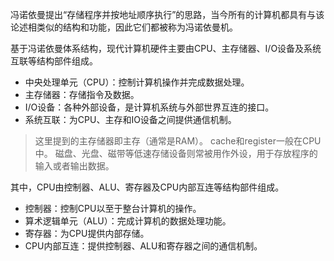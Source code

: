 
冯诺依曼提出“存储程序并按地址顺序执行”的思路，当今所有的计算机都具有与该论述相类似的结构和功能，因此它们都被称为冯诺依曼机。

基于冯诺依曼体系结构，现代计算机硬件主要由CPU、主存储器、I/O设备及系统互联等结构部件组成。

* 中央处理单元（CPU）：控制计算机操作并完成数据处理。
* 主存储器：存储指令及数据。
* I/O设备：各种外部设备，是计算机系统与外部世界互连的接口。
* 系统互联：为CPU、主存和IO设备之间提供通信机制。

> 这里提到的主存储器即主存（通常是RAM）。
> cache和register一般在CPU中。
> 磁盘、光盘、磁带等低速存储设备则常被用作外设，用于存放程序的输入或者输出数据。

其中，CPU由控制器、ALU、寄存器及CPU内部互连等结构部件组成。

* 控制器：控制CPU以至于整台计算机的操作。
* 算术逻辑单元（ALU）：完成计算机的数据处理功能。
* 寄存器：为CPU提供内部存储。
* CPU内部互连：提供控制器、ALU和寄存器之间的通信机制。
